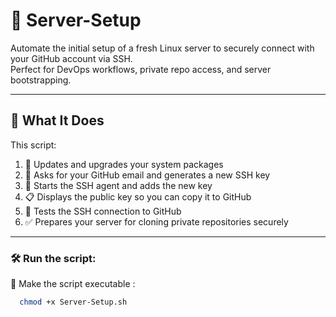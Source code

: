 # 🔧 Server-Setup

Automate the initial setup of a fresh Linux server to securely connect with your GitHub account via SSH.  
Perfect for DevOps workflows, private repo access, and server bootstrapping.

---

## 📜 What It Does

This script:

1. 🧼 Updates and upgrades your system packages  
2. 📧 Asks for your GitHub email and generates a new SSH key  
3. 🔐 Starts the SSH agent and adds the new key  
4. 📋 Displays the public key so you can copy it to GitHub  
5. 🔗 Tests the SSH connection to GitHub  
6. ✅ Prepares your server for cloning private repositories securely

---
### 🛠️ Run the script:

📂 Make the script executable :

```bash
  chmod +x Server-Setup.sh
```
